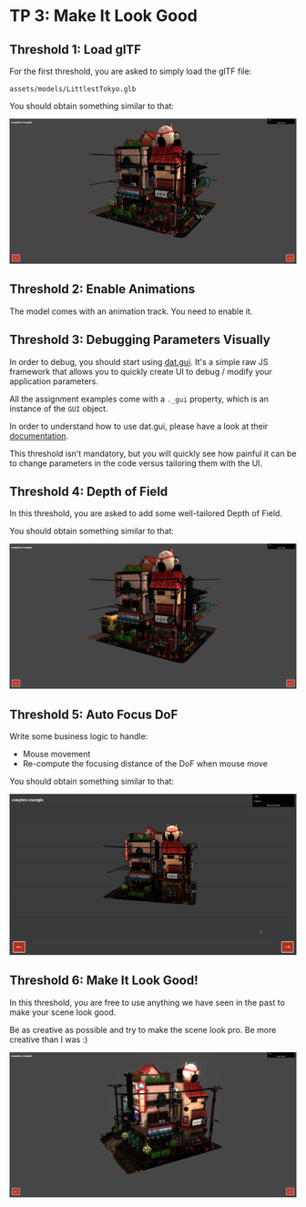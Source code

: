 # TP 3: Make It Look Good

## Threshold 1: Load glTF

For the first threshold, you are asked to simply load the glTF file:

```
assets/models/LittlestTokyo.glb
```

You should obtain something similar to that:

![](screenshots/tp3/gltf.jpg)

## Threshold 2: Enable Animations

The model comes with an animation track. You need to enable it.

## Threshold 3: Debugging Parameters Visually

In order to debug, you should start using [dat.gui](https://github.com/dataarts/dat.gui).
It's a simple raw JS framework that allows you to quickly create UI to debug / modify your application
parameters.

All the assignment examples come with a `._gui` property, which is an instance of the
`GUI` object.

In order to understand how to use dat.gui, please have a look at their
[documentation](https://github.com/dataarts/dat.gui/blob/master/API.md).

This threshold isn't mandatory, but you will quickly see how painful it can be to change parameters
in the code versus tailoring them with the UI.

## Threshold 4: Depth of Field

In this threshold, you are asked to add some well-tailored Depth of Field.

You should obtain something similar to that:

![](screenshots/tp3/dof.jpg)

## Threshold 5: Auto Focus DoF

Write some business logic to handle:

* Mouse movement
* Re-compute the focusing distance of the DoF when mouse move

You should obtain something similar to that:

![](screenshots/tp3/auto_dof_focus.gif)

## Threshold 6: Make It Look Good!

In this threshold, you are free to use anything we have seen
in the past to make your scene look good.

Be as creative as possible and try to make the scene look pro.
Be more creative than I was :)

![Mine doesn't look that good, please do better!](screenshots/tp3/final.jpg)
